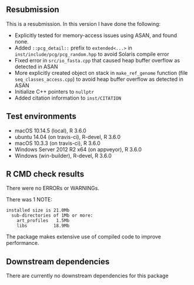 ## Resubmission

This is a resubmission. In this version I have done the following:

* Explicitly tested for memory-access issues using ASAN, and found none.
* Added `::pcg_detail::` prefix to `extended<...>` in `inst/include/pcg/pcg_random.hpp`
  to avoid Solaris compile error
* Fixed error in `src/io_fasta.cpp` that caused heap buffer overflow as detected in ASAN
* More explicitly created object on stack in `make_ref_genome` function (file
  `seq_classes_access.cpp`) to avoid heap buffer overflow as detected in ASAN
* Initialize C++ pointers to `nullptr`
* Added citation information to `inst/CITATION`


## Test environments

* macOS 10.14.5 (local), R 3.6.0
* ubuntu 14.04 (on travis-ci), R-devel, R 3.6.0
* macOS 10.3.3 (on travis-ci), R 3.6.0
* Windows Server 2012 R2 x64 (on appveyor), R 3.6.0
* Windows (win-builder), R-devel, R 3.6.0


## R CMD check results

There were no ERRORs or WARNINGs.

There was 1 NOTE:

```
installed size is 21.0Mb
  sub-directories of 1Mb or more:
    art_profiles   1.5Mb
    libs          18.9Mb
```

The package makes extensive use of compiled code to improve performance.


## Downstream dependencies

There are currently no downstream dependencies for this package
